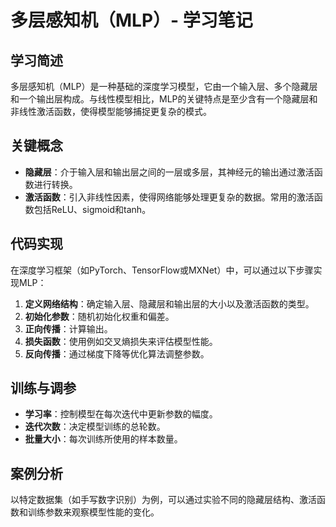 # 多层感知机（MLP）- 学习笔记

## 学习简述
多层感知机（MLP）是一种基础的深度学习模型，它由一个输入层、多个隐藏层和一个输出层构成。与线性模型相比，MLP的关键特点是至少含有一个隐藏层和非线性激活函数，使得模型能够捕捉更复杂的模式。

## 关键概念
- **隐藏层**：介于输入层和输出层之间的一层或多层，其神经元的输出通过激活函数进行转换。
- **激活函数**：引入非线性因素，使得网络能够处理更复杂的数据。常用的激活函数包括ReLU、sigmoid和tanh。

## 代码实现
在深度学习框架（如PyTorch、TensorFlow或MXNet）中，可以通过以下步骤实现MLP：
1. **定义网络结构**：确定输入层、隐藏层和输出层的大小以及激活函数的类型。
2. **初始化参数**：随机初始化权重和偏差。
3. **正向传播**：计算输出。
4. **损失函数**：使用例如交叉熵损失来评估模型性能。
5. **反向传播**：通过梯度下降等优化算法调整参数。

## 训练与调参
- **学习率**：控制模型在每次迭代中更新参数的幅度。
- **迭代次数**：决定模型训练的总轮数。
- **批量大小**：每次训练所使用的样本数量。

## 案例分析
以特定数据集（如手写数字识别）为例，可以通过实验不同的隐藏层结构、激活函数和训练参数来观察模型性能的变化。